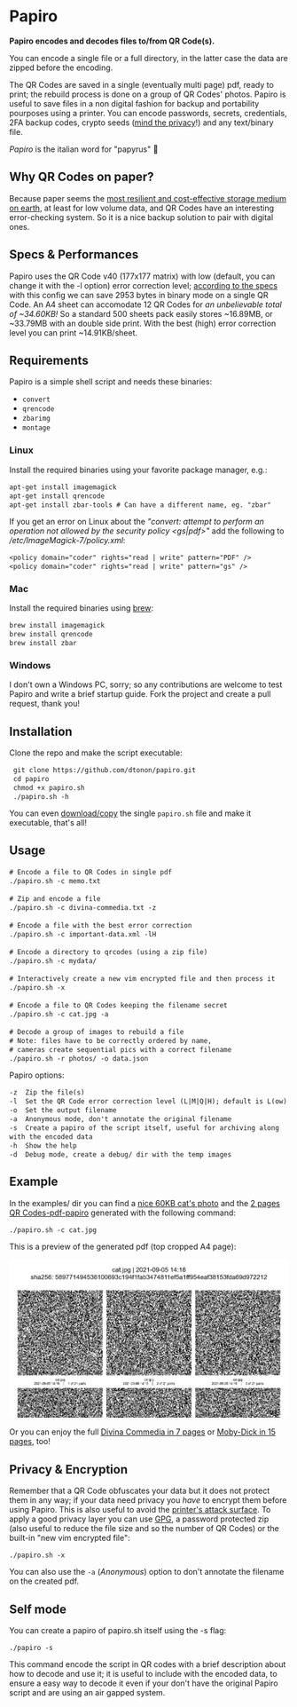 # Papiro

**Papiro encodes and decodes files to/from QR Code(s).**

You can encode a single file or a full directory, in the latter case the data are zipped before the encoding.

The QR Codes are saved in a single (eventually multi page) pdf, ready to print; the rebuild process is done on a group of QR Codes' photos. Papiro is useful to save files in a non digital fashion for backup and portability pourposes using a printer.
You can encode passwords, secrets, credentials, 2FA backup codes, crypto seeds ([mind the privacy](#privacy--encryption)!) and any text/binary file.

_Papiro_ is the italian word for "papyrus" :page_with_curl:

## Why QR Codes on paper?

Because paper seems the [most resilient and cost-effective storage medium on earth](https://superuser.com/questions/374609/what-medium-should-be-used-for-long-term-high-volume-data-storage-archival), at least for low volume data, and QR Codes have an interesting error-checking system. So it is a nice backup solution to pair with digital ones.

## Specs & Performances

Papiro uses the QR Code v40 (177x177 matrix) with low (default, you can change it with the -l option) error correction level; [according to the specs](https://www.qrcode.com/en/about/version.html) with this config we can save 2953 bytes in binary mode on a single QR Code. An A4 sheet can accomodate 12 QR Codes for *an unbelievable total of ~34.60KB!* So a standard 500 sheets pack easily stores ~16.89MB, or ~33.79MB with an double side print.
With the best (high) error correction level you can print ~14.91KB/sheet.

## Requirements

Papiro is a simple shell script and needs these binaries:

- `convert`
- `qrencode`
- `zbarimg`
- `montage`

### Linux

Install the required binaries using your favorite package manager, e.g.:

```
apt-get install imagemagick
apt-get install qrencode
apt-get install zbar-tools # Can have a different name, eg. "zbar"
```
If you get an error on Linux about the *"convert: attempt to perform an operation not allowed by the security policy <gs|pdf>"* add the following to */etc/ImageMagick-7/policy.xml*:

```
<policy domain="coder" rights="read | write" pattern="PDF" />
<policy domain="coder" rights="read | write" pattern="gs" />
```

### Mac

Install the required binaries using [brew](https://brew.sh):

```
brew install imagemagick
brew install qrencode
brew install zbar
```

### Windows

I don't own a Windows PC, sorry; so any contributions are welcome to test Papiro and write a brief startup guide. Fork the project and create a pull request, thank you!

## Installation

Clone the repo and make the script executable:

```
 git clone https://github.com/dtonon/papiro.git
 cd papiro
 chmod +x papiro.sh
 ./papiro.sh -h
 ```
 You can even [download/copy](https://raw.githubusercontent.com/dtonon/papiro/master/papiro.sh) the single `papiro.sh` file and make it executable, that's all!

 ## Usage

```
# Encode a file to QR Codes in single pdf
./papiro.sh -c memo.txt

# Zip and encode a file
./papiro.sh -c divina-commedia.txt -z

# Encode a file with the best error correction
./papiro.sh -c important-data.xml -lH

# Encode a directory to qrcodes (using a zip file)
./papiro.sh -c mydata/

# Interactively create a new vim encrypted file and then process it
./papiro.sh -x

# Encode a file to QR Codes keeping the filename secret
./papiro.sh -c cat.jpg -a

# Decode a group of images to rebuild a file
# Note: files have to be correctly ordered by name,
# cameras create sequential pics with a correct filename
./papiro.sh -r photos/ -o data.json
```
Papiro options:

```
-z	Zip the file(s)
-l	Set the QR Code error correction level (L|M|Q|H); default is L(ow)
-o	Set the output filename
-a	Anonymous mode, don't annotate the original filename
-s	Create a papiro of the script itself, useful for archiving along with the encoded data
-h	Show the help
-d	Debug mode, create a debug/ dir with the temp images
```

## Example

In the examples/ dir you can find a [nice 60KB cat's photo](examples/cat/cat.jpg) and the [2 pages QR Codes-pdf-papiro](examples/cat/qrcodes-cat.jpg.pdf) generated with the following command:

```
./papiro.sh -c cat.jpg
```
This is a preview of the generated pdf (top cropped A4 page):

[![Output pdf example](docs/output-example.png)](examples/qrcodes-cat.jpg.pdf)

Or you can enjoy the full [Divina Commedia in 7 pages](examples/divina-commedia/README.md) or [Moby-Dick in 15 pages](examples/moby-dick/README.md), too!

## Privacy & Encryption

Remember that a QR Code obfuscates your data but it does not protect them in any way; if your data need privacy you *have* to encrypt them before using Papiro. This is also useful to avoid the [printer's attack surface](https://krebsonsecurity.com/2021/07/microsoft-issues-emergency-patch-for-windows-flaw/). To apply a good privacy layer you can use [GPG](https://gnupg.org/), a password protected zip (also useful to reduce the file size and so the number of QR Codes) or the built-in "new vim encrypted file":

```
./papiro.sh -x
```

You can also use the `-a` (*Anonymous*) option to don't annotate the filename on the created pdf.

## Self mode
You can create a papiro of papiro.sh itself using the -s flag:

```
./papiro -s
```
This command encode the script in QR codes with a brief description about how to decode and use it; it is useful to include with the encoded data, to ensure a easy way to decode it even if your don't have the original Papiro script and are using an air gapped system.